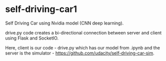 # self-driving-car1
Self Driving Car using Nvidia model (CNN deep learning).

drive.py code creates a bi-directional connection between server and client using Flask and SocketIO.

Here, client is our code - drive.py which has our model from .ipynb and the server is the simulator - https://github.com/udacity/self-driving-car-sim.
